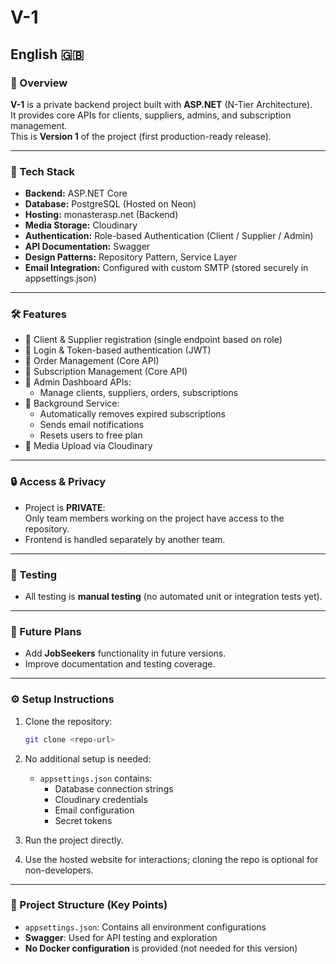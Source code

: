 # V-1

## English 🇬🇧

### 📌 Overview
**V-1** is a private backend project built with **ASP.NET** (N-Tier Architecture).  
It provides core APIs for clients, suppliers, admins, and subscription management.  
This is **Version 1** of the project (first production-ready release).

---

### 🚀 Tech Stack

- **Backend:** ASP.NET Core  
- **Database:** PostgreSQL (Hosted on Neon)  
- **Hosting:** monasterasp.net (Backend)  
- **Media Storage:** Cloudinary  
- **Authentication:** Role-based Authentication (Client / Supplier / Admin)  
- **API Documentation:** Swagger  
- **Design Patterns:** Repository Pattern, Service Layer  
- **Email Integration:** Configured with custom SMTP (stored securely in appsettings.json)  

---

### 🛠️ Features

- 🔹 Client & Supplier registration (single endpoint based on role)  
- 🔹 Login & Token-based authentication (JWT)  
- 🔹 Order Management (Core API)  
- 🔹 Subscription Management (Core API)  
- 🔹 Admin Dashboard APIs:
  - Manage clients, suppliers, orders, subscriptions  
- 🔹 Background Service:
  - Automatically removes expired subscriptions
  - Sends email notifications
  - Resets users to free plan  
- 🔹 Media Upload via Cloudinary

---

### 🔒 Access & Privacy

- Project is **PRIVATE**:  
  Only team members working on the project have access to the repository.  
- Frontend is handled separately by another team.

---

### 🧪 Testing

- All testing is **manual testing** (no automated unit or integration tests yet).

---

### 🔮 Future Plans

- Add **JobSeekers** functionality in future versions.  
- Improve documentation and testing coverage.

---

### ⚙️ Setup Instructions

1. Clone the repository:
   ```bash
   git clone <repo-url>
   ```

2. No additional setup is needed:

   - `appsettings.json` contains:
     - Database connection strings
     - Cloudinary credentials
     - Email configuration
     - Secret tokens

3. Run the project directly.

4. Use the hosted website for interactions; cloning the repo is optional for non-developers.

---

### 📂 Project Structure (Key Points)

- `appsettings.json`: Contains all environment configurations
- **Swagger**: Used for API testing and exploration
- **No Docker configuration** is provided (not needed for this version)

